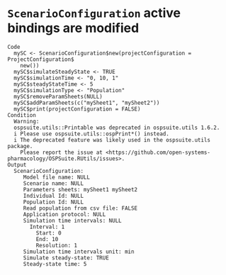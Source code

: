 # `ScenarioConfiguration` active bindings are modified

    Code
      mySC <- ScenarioConfiguration$new(projectConfiguration = ProjectConfiguration$
        new())
      mySC$simulateSteadyState <- TRUE
      mySC$simulationTime <- "0, 10, 1"
      mySC$steadyStateTime <- 5
      mySC$simulationType <- "Population"
      mySC$removeParamSheets(NULL)
      mySC$addParamSheets(c("mySheet1", "mySheet2"))
      mySC$print(projectConfiguration = FALSE)
    Condition
      Warning:
      ospsuite.utils::Printable was deprecated in ospsuite.utils 1.6.2.
      i Please use ospsuite.utils::ospPrint*() instead.
      i The deprecated feature was likely used in the ospsuite.utils package.
        Please report the issue at <https://github.com/open-systems-pharmacology/OSPSuite.RUtils/issues>.
    Output
      ScenarioConfiguration: 
         Model file name: NULL 
         Scenario name: NULL 
         Parameters sheets: mySheet1 mySheet2 
         Individual Id: NULL 
         Population Id: NULL 
         Read population from csv file: FALSE 
         Application protocol: NULL 
         Simulation time intervals: NULL 
           Interval: 1 
             Start: 0 
             End: 10 
             Resolution: 1 
         Simulation time intervals unit: min 
         Simulate steady-state: TRUE 
         Steady-state time: 5 

